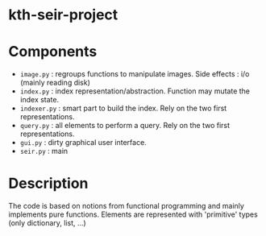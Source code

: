 # kth-seir-project

# Components

- `image.py` : regroups functions to manipulate images. Side effects : i/o (mainly reading disk)
- `index.py` : index representation/abstraction. Function may mutate the index state. 
- `indexer.py` : smart part to build the index. Rely on the two first representations.
- `query.py` : all elements to perform a query. Rely on the two first representations.
- `gui.py` : dirty graphical user interface.
- `seir.py` : main

# Description

The code is based on notions from functional programming and mainly implements pure functions. Elements are represented
 with 'primitive' types (only dictionary, list, ...)

 

